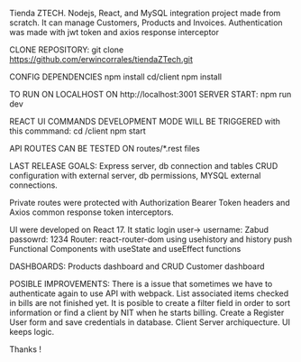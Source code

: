 Tienda ZTECH.
Nodejs, React, and MySQL integration project made from scratch. It can manage Customers, Products and Invoices. Authentication was made with jwt token and axios response interceptor

CLONE REPOSITORY:
git clone https://github.com/erwincorrales/tiendaZTech.git

CONFIG DEPENDENCIES
npm install
cd/client npm install

TO RUN ON LOCALHOST ON http://localhost:3001
SERVER START: npm run dev 


REACT UI COMMANDS
DEVELOPMENT MODE WILL BE TRIGGERED with this commmand:
cd /client   npm start


API ROUTES CAN BE TESTED ON 
routes/*.rest files


LAST RELEASE GOALS:
Express server, db connection and tables CRUD configuration with external server, db permissions, MYSQL external connections.

Private routes were protected with Authorization Bearer Token headers and Axios common response token interceptors.

UI were developed on React 17.
It static login user-> username: Zabud  passowrd: 1234
Router: react-router-dom using usehistory and history push
Functional Components with useState and useEffect functions

DASHBOARDS:
Products dashboard and CRUD
Customer dashboard

POSIBLE IMPROVEMENTS:
There is a issue that sometimes we have to authenticate again to use API with webpack.
List associated items checked in bills are not finished yet.
It is posible to create a filter field in order to sort information or find a client by NIT when he starts billing.
Create a Register User form and save credentials in database.
Client Server archiquecture. UI keeps logic.

Thanks !



